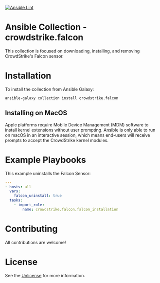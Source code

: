 [![Ansible Lint](https://github.com/CrowdStrike/ansible_collection_falcon/actions/workflows/ansible-lint.yml/badge.svg)](https://github.com/CrowdStrike/ansible_collection_falcon/actions/workflows/ansible-lint.yml)

# Ansible Collection - crowdstrike.falcon

This collection is focused on downloading, installing, and removing CrowdStrike's Falcon sensor.

# Installation

To install the collection from Ansible Galaxy:

```
ansible-galaxy collection install crowdstrike.falcon
```

## Installing on MacOS

Apple platforms require Mobile Device Management (MDM) software to install kernel extensions
without user prompting. Ansible is only able to run on macOS in an interactive session, which means end-users will receive prompts to accept the CrowdStrike kernel modules.

# Example Playbooks

This example uninstalls the Falcon Sensor:

```yaml
---
- hosts: all
  vars:
    falcon_uninstall: true
  tasks:
    - import_role:
        name: crowdstrike.falcon.falcon_installation
```

# Contributing

All contributions are welcome!

# License

See the [Unlicense](LICENSE) for more information.
